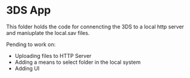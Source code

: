 # 3DS App

This folder holds the code for connencting the 3DS to a local http server and maniuplate the local.sav files.

Pending to work on:
- Uploading files to HTTP Server
- Adding a means to select folder in the local system
- Adding UI

